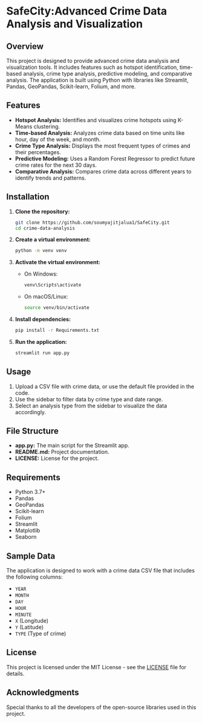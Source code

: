 # SafeCity:Advanced Crime Data Analysis and Visualization

## Overview
This project is designed to provide advanced crime data analysis and visualization tools. It includes features such as hotspot identification, time-based analysis, crime type analysis, predictive modeling, and comparative analysis. The application is built using Python with libraries like Streamlit, Pandas, GeoPandas, Scikit-learn, Folium, and more.

## Features
- **Hotspot Analysis:** Identifies and visualizes crime hotspots using K-Means clustering.
- **Time-based Analysis:** Analyzes crime data based on time units like hour, day of the week, and month.
- **Crime Type Analysis:** Displays the most frequent types of crimes and their percentages.
- **Predictive Modeling:** Uses a Random Forest Regressor to predict future crime rates for the next 30 days.
- **Comparative Analysis:** Compares crime data across different years to identify trends and patterns.

## Installation

1. **Clone the repository:**
    ```sh
    git clone https://github.com/soumyajitjalua1/SafeCity.git
    cd crime-data-analysis
    ```

2. **Create a virtual environment:**
    ```sh
    python -m venv venv
    ```

3. **Activate the virtual environment:**
   - On Windows:
     ```sh
     venv\Scripts\activate
     ```
   - On macOS/Linux:
     ```sh
     source venv/bin/activate
     ```

4. **Install dependencies:**
    ```sh
    pip install -r Requirements.txt
    ```

5. **Run the application:**
    ```sh
    streamlit run app.py
    ```

## Usage
1. Upload a CSV file with crime data, or use the default file provided in the code.
2. Use the sidebar to filter data by crime type and date range.
3. Select an analysis type from the sidebar to visualize the data accordingly.

## File Structure

- **app.py:** The main script for the Streamlit app.
- **README.md:** Project documentation.
- **LICENSE:** License for the project.

## Requirements

- Python 3.7+
- Pandas
- GeoPandas
- Scikit-learn
- Folium
- Streamlit
- Matplotlib
- Seaborn

## Sample Data
The application is designed to work with a crime data CSV file that includes the following columns:
- `YEAR`
- `MONTH`
- `DAY`
- `HOUR`
- `MINUTE`
- `X` (Longitude)
- `Y` (Latitude)
- `TYPE` (Type of crime)

## License
This project is licensed under the MIT License - see the [LICENSE](LICENSE) file for details.

## Acknowledgments
Special thanks to all the developers of the open-source libraries used in this project.

